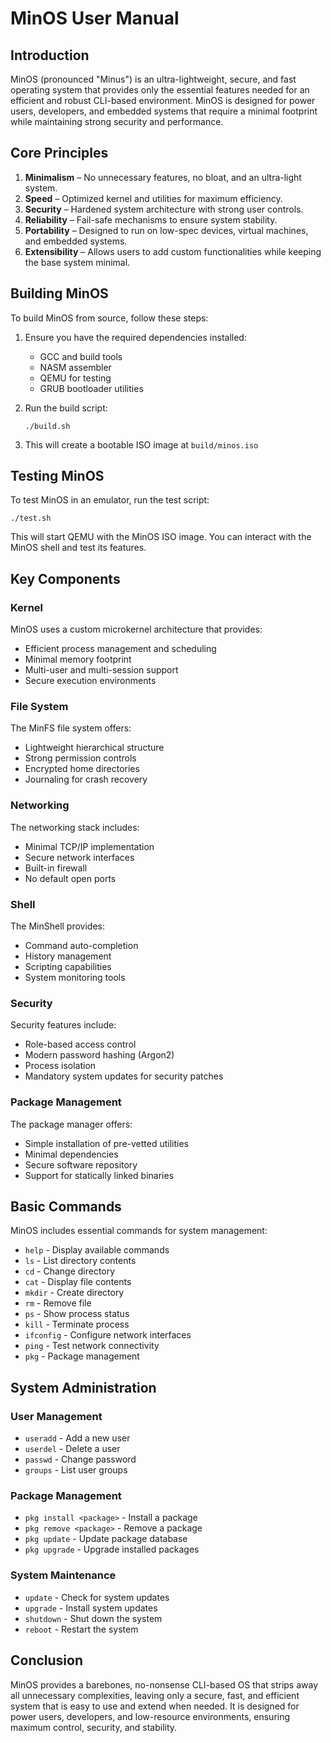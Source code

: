 # MinOS User Manual

## Introduction

MinOS (pronounced "Minus") is an ultra-lightweight, secure, and fast operating system that provides only the essential features needed for an efficient and robust CLI-based environment. MinOS is designed for power users, developers, and embedded systems that require a minimal footprint while maintaining strong security and performance.

## Core Principles

1. **Minimalism** – No unnecessary features, no bloat, and an ultra-light system.
2. **Speed** – Optimized kernel and utilities for maximum efficiency.
3. **Security** – Hardened system architecture with strong user controls.
4. **Reliability** – Fail-safe mechanisms to ensure system stability.
5. **Portability** – Designed to run on low-spec devices, virtual machines, and embedded systems.
6. **Extensibility** – Allows users to add custom functionalities while keeping the base system minimal.

## Building MinOS

To build MinOS from source, follow these steps:

1. Ensure you have the required dependencies installed:
   - GCC and build tools
   - NASM assembler
   - QEMU for testing
   - GRUB bootloader utilities

2. Run the build script:
   ```
   ./build.sh
   ```

3. This will create a bootable ISO image at `build/minos.iso`

## Testing MinOS

To test MinOS in an emulator, run the test script:

```
./test.sh
```

This will start QEMU with the MinOS ISO image. You can interact with the MinOS shell and test its features.

## Key Components

### Kernel

MinOS uses a custom microkernel architecture that provides:
- Efficient process management and scheduling
- Minimal memory footprint
- Multi-user and multi-session support
- Secure execution environments

### File System

The MinFS file system offers:
- Lightweight hierarchical structure
- Strong permission controls
- Encrypted home directories
- Journaling for crash recovery

### Networking

The networking stack includes:
- Minimal TCP/IP implementation
- Secure network interfaces
- Built-in firewall
- No default open ports

### Shell

The MinShell provides:
- Command auto-completion
- History management
- Scripting capabilities
- System monitoring tools

### Security

Security features include:
- Role-based access control
- Modern password hashing (Argon2)
- Process isolation
- Mandatory system updates for security patches

### Package Management

The package manager offers:
- Simple installation of pre-vetted utilities
- Minimal dependencies
- Secure software repository
- Support for statically linked binaries

## Basic Commands

MinOS includes essential commands for system management:

- `help` - Display available commands
- `ls` - List directory contents
- `cd` - Change directory
- `cat` - Display file contents
- `mkdir` - Create directory
- `rm` - Remove file
- `ps` - Show process status
- `kill` - Terminate process
- `ifconfig` - Configure network interfaces
- `ping` - Test network connectivity
- `pkg` - Package management

## System Administration

### User Management

- `useradd` - Add a new user
- `userdel` - Delete a user
- `passwd` - Change password
- `groups` - List user groups

### Package Management

- `pkg install <package>` - Install a package
- `pkg remove <package>` - Remove a package
- `pkg update` - Update package database
- `pkg upgrade` - Upgrade installed packages

### System Maintenance

- `update` - Check for system updates
- `upgrade` - Install system updates
- `shutdown` - Shut down the system
- `reboot` - Restart the system

## Conclusion

MinOS provides a barebones, no-nonsense CLI-based OS that strips away all unnecessary complexities, leaving only a secure, fast, and efficient system that is easy to use and extend when needed. It is designed for power users, developers, and low-resource environments, ensuring maximum control, security, and stability.
